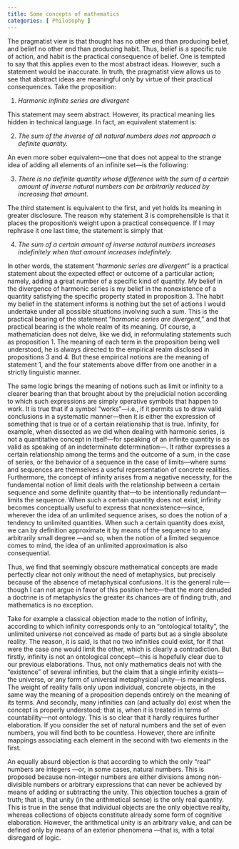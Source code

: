 ```yaml
---
title: Some concepts of mathematics
categories: [ Philosophy ]
---
```


The pragmatist view is that thought has no other end than producing belief, and
belief no other end than producing habit. Thus, belief is a specific rule of
action, and habit is the practical consequence of belief. One is tempted to say
that this applies even to the most abstract ideas. However, such a statement
would be inaccurate. In truth, the pragmatist view allows us to see that
abstract ideas are meaningful only by virtue of their practical consequences.
Take the proposition:

1. *Harmonic infinite series are divergent*

This statement may seem abstract. However, its practical meaning lies hidden in
technical language. In fact, an equivalent statement is:

 2. *The sum of the inverse of all natural numbers does not approach a definite
    quantity.*

An even more sober equivalent—one that does not appeal to the strange idea of
adding all elements of an infinite set—is the following:

3. *There is no definite quantity whose difference with the sum of a certain
   amount of inverse natural numbers can be arbitrarily reduced by increasing
   that amount.*

The third statement is equivalent to the first, and yet holds its meaning in
greater disclosure. The reason why statement 3 is comprehensible is that it
places the proposition’s weight upon a practical consequence. If I may rephrase
it one last time, the statement is simply that

4. *The sum of a certain amount of inverse natural numbers increases indefinitely
   when that amount increases indefinitely.*

In other words, the statement “*harmonic series are divergent*” is a practical
statement about the expected effect or outcome of a particular action; namely,
adding a great number of a specific kind of quantity. My belief in the
divergence of harmonic series is my belief in the nonexistence of a quantity
satisfying the specific property stated in proposition 3. The habit my belief in
the statement informs is nothing but the set of actions I would undertake under
all possible situations involving such a sum. This is the practical bearing of
the statement “*harmonic series are divergent*,” and that practical bearing is
the whole realm of its meaning. Of course, a mathematician does not delve, like
we did, in reformulating statements such as proposition 1. The meaning of each
term in the proposition being well understood, he is always directed to the
empirical realm disclosed in propositions 3 and 4. But these empirical notions
are the meaning of statement 1, and the four statements above differ from one
another in a strictly linguistic manner.

The same logic brings the meaning of notions such as limit or infinity to a
clearer bearing than that brought about by the prejudicial notion according to
which such expressions are simply operative symbols that happen to work. It is
true that if a symbol “works”—i.e., if it permits us to draw valid conclusions
in a systematic manner—then it is either the expression of something that is
true or  of a certain relationship that is true. Infinity, for example, when
dissected as we did when dealing with harmonic series, is not a quantitative
concept in itself—for speaking of an infinite quantity is as valid as speaking
of an indeterminate determination—. It rather expresses a certain relationship
among the terms and the outcome of a sum, in the case of series, or the behavior
of a sequence in the case of limits—where sums and sequences are themselves a
useful representation of concrete realities. Furthermore, the concept of
infinity arises from a negative necessity, for the fundamental notion of limit
deals with the relationship between a certain sequence and some definite
quantity  that—to be intentionally redundant—limits the sequence. When such a
certain quantity does not exist, infinity becomes conceptually useful to express
that nonexistence—since, wherever the idea of an unlimited sequence arises, so
does the notion of a tendency to unlimited quantities. When such a certain
quantity does exist, we can by definition approximate it by means of the
sequence to any arbitrarily small degree —and so, when the notion of a limited
sequence comes to mind, the idea of an unlimited approximation is also
consequential.

Thus, we find that seemingly obscure mathematical concepts are made perfectly
clear not only without the need of metaphysics, but precisely because of the
absence of metaphysical confusions. It is the general rule—though I can not
argue in favor of this position here—that the more denuded a doctrine is of
metaphysics the greater its chances are of finding truth, and mathematics is no
exception. 

Take for example a classical objection made to the notion of infinity, according
to which infinity corresponds only to an “ontological totality”, the unlimited
universe not conceived as made of parts but as a single absolute reality. The
reason, it is said, is that no two infinities could exist, for if that were the
case one would limit the other, which is clearly a contradiction. But firstly,
infinity is not an ontological concept—this is hopefully clear due to our
previous elaborations. Thus, not only mathematics deals not with the “existence”
of several infinities, but the claim that a single infinity exists—the universe,
or any form of universal metaphysical unity—is meaningless. The weight of
reality falls only upon individual, concrete objects, in the same way the
meaning of a proposition depends entirely on the meaning of its terms.  And
secondly, many infinities can (and actually do) exist when the concept is
properly understood; that is, when it is treated in terms of countability—not
ontology. This is so clear that it hardly requires further elaboration. If you
consider the set of natural numbers and the set of even numbers, you will find
both to be countless. However, there are infinite mappings associating each
element in the second with two elements in the first. 

An equally absurd objection is that according to which the only “real” numbers
are integers —or, in some cases, natural numbers. This is proposed because
non-integer numbers are either divisions among non-divisible numbers or
arbitrary expressions that can never be achieved by means of adding or
subtracting the unity. This objection touches a grain of truth; that is, that
unity (in the arithmetical sense) is the only real quantity. This is true in the
sense that individual objects are the only objective reality, whereas
collections of objects constitute already some form of cognitive elaboration.
However, the arithmetical unity is an arbitrary value, and can be defined only
by means of an exterior phenomena —that is, with a total disregard of logic.

